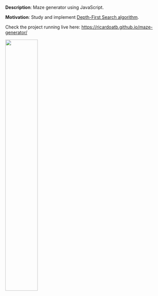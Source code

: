 **Description**: Maze generator using JavaScript.

**Motivation**: Study and implement [Depth-First Search algorithm](https://en.wikipedia.org/wiki/Depth-first_search).

Check the project running live here: https://ricardoatb.github.io/maze-generator/

<img src="https://github.com/RicardoATB/maze-generator/blob/master/output/output.gif" width="45%" height="45%" />
